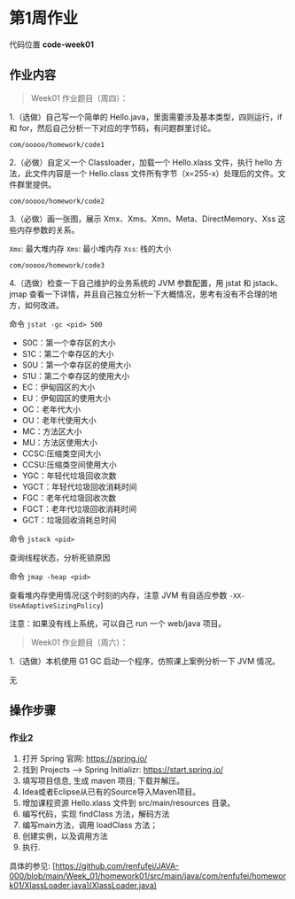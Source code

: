 # 第1周作业

代码位置 **code-week01**

## 作业内容


> Week01 作业题目（周四）：

1.（选做）自己写一个简单的 Hello.java，里面需要涉及基本类型，四则运行，if 和 for，然后自己分析一下对应的字节码，有问题群里讨论。

`com/ooooo/homework/code1`

2.（必做）自定义一个 Classloader，加载一个 Hello.xlass 文件，执行 hello 方法，此文件内容是一个 Hello.class 文件所有字节（x=255-x）处理后的文件。文件群里提供。

`com/ooooo/homework/code2`

3.（必做）画一张图，展示 Xmx、Xms、Xmn、Meta、DirectMemory、Xss 这些内存参数的关系。

`Xmx`: 最大堆内存
`Xms`: 最小堆内存
`Xss`: 栈的大小

`com/ooooo/homework/code3`

4.（选做）检查一下自己维护的业务系统的 JVM 参数配置，用 jstat 和 jstack、jmap 查看一下详情，并且自己独立分析一下大概情况，思考有没有不合理的地方，如何改进。

命令 `jstat -gc <pid> 500`

- S0C：第一个幸存区的大小
- S1C：第二个幸存区的大小
- S0U：第一个幸存区的使用大小
- S1U：第二个幸存区的使用大小
- EC：伊甸园区的大小
- EU：伊甸园区的使用大小
- OC：老年代大小
- OU：老年代使用大小
- MC：方法区大小
- MU：方法区使用大小
- CCSC:压缩类空间大小
- CCSU:压缩类空间使用大小
- YGC：年轻代垃圾回收次数
- YGCT：年轻代垃圾回收消耗时间
- FGC：老年代垃圾回收次数
- FGCT：老年代垃圾回收消耗时间
- GCT：垃圾回收消耗总时间

命令 `jstack <pid>`

查询线程状态，分析死锁原因

命令 `jmap -heap <pid>`

查看堆内存使用情况(这个时刻的内存，注意 JVM 有自适应参数 `-XX-UseAdaptiveSizingPolicy`)

注意：如果没有线上系统，可以自己 run 一个 web/java 项目。

> Week01 作业题目（周六）：

1.（选做）本机使用 G1 GC 启动一个程序，仿照课上案例分析一下 JVM 情况。

无

## 操作步骤


### 作业2

1. 打开 Spring 官网: https://spring.io/
2. 找到 Projects --> Spring Initializr:  https://start.spring.io/
3. 填写项目信息, 生成 maven 项目; 下载并解压。
4. Idea或者Eclipse从已有的Source导入Maven项目。
5. 增加课程资源 Hello.xlass 文件到 src/main/resources 目录。
6. 编写代码，实现 findClass 方法，解码方法
7. 编写main方法，调用 loadClass 方法；
8. 创建实例，以及调用方法
9. 执行.

具体的参见: [https://github.com/renfufei/JAVA-000/blob/main/Week_01/homework01/src/main/java/com/renfufei/homework01/XlassLoader.java](XlassLoader.java)

